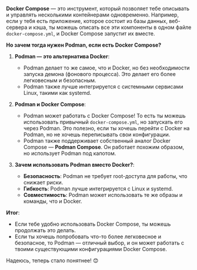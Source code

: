 
**Docker Compose** — это инструмент, который позволяет тебе описывать и управлять несколькими контейнерами одновременно. Например, если у тебя есть приложение, которое состоит из базы данных, веб-сервера и кэша, ты можешь описать все эти компоненты в одном файле `docker-compose.yml`, и Docker Compose запустит их вместе.

**Но зачем тогда нужен Podman, если есть Docker Compose?**

1. **Podman — это альтернатива Docker**:
   - Podman делает то же самое, что и Docker, но без необходимости запуска демона (фонового процесса). Это делает его более легковесным и безопасным.
   - Podman также лучше интегрируется с системными сервисами Linux, такими как systemd.

2. **Podman и Docker Compose**:
   - Podman может работать с Docker Compose! То есть ты можешь использовать привычный `docker-compose.yml`, но запускать его через Podman. Это полезно, если ты хочешь перейти с Docker на Podman, но не хочешь переписывать свои конфигурации.
   - Podman также поддерживает собственный аналог Docker Compose — **Podman Compose**. Он работает похожим образом, но использует Podman под капотом.

3. **Зачем использовать Podman вместо Docker?**:
   - **Безопасность**: Podman не требует root-доступа для работы, что снижает риски.
   - **Гибкость**: Podman лучше интегрируется с Linux и systemd.
   - **Совместимость**: Podman может использовать те же образы и команды, что и Docker.

**Итог**:
- Если тебе удобно использовать Docker Compose, ты можешь продолжать это делать.
- Если ты хочешь попробовать что-то более легковесное и безопасное, то Podman — отличный выбор, и он может работать с твоими существующими конфигурациями Docker Compose.

Надеюсь, теперь стало понятнее! 😊